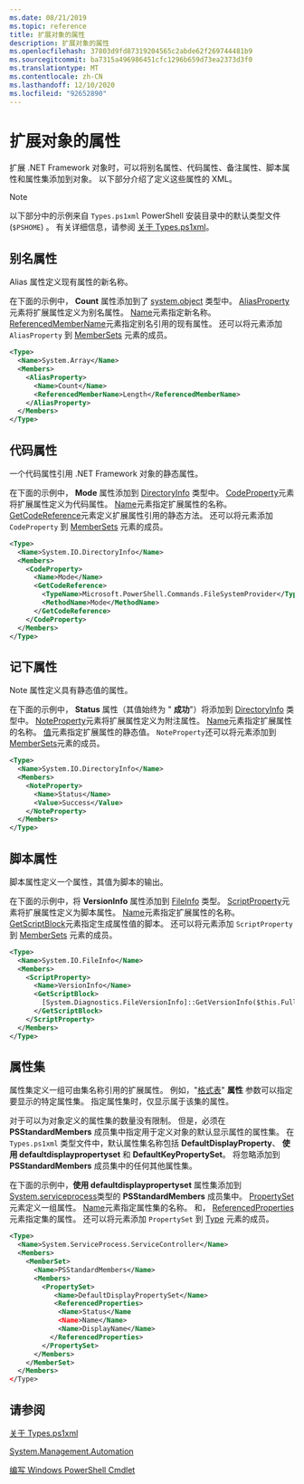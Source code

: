 ```yaml
---
ms.date: 08/21/2019
ms.topic: reference
title: 扩展对象的属性
description: 扩展对象的属性
ms.openlocfilehash: 37803d9fd87319204565c2abde62f269744481b9
ms.sourcegitcommit: ba7315a496986451cfc1296b659d73ea2373d3f0
ms.translationtype: MT
ms.contentlocale: zh-CN
ms.lasthandoff: 12/10/2020
ms.locfileid: "92652890"
---
```

# <a name="extending-properties-for-objects"></a>扩展对象的属性

扩展 .NET Framework 对象时，可以将别名属性、代码属性、备注属性、脚本属性和属性集添加到对象。 以下部分介绍了定义这些属性的 XML。

> [!NOTE]
> 以下部分中的示例来自 `Types.ps1xml` PowerShell 安装目录中的默认类型文件 (`$PSHOME`) 。 有关详细信息，请参阅 [关于 Types.ps1xml](/powershell/module/microsoft.powershell.core/about/about_types.ps1xml)。

## <a name="alias-properties"></a>别名属性

Alias 属性定义现有属性的新名称。

在下面的示例中， **Count** 属性添加到了 [system.object](/dotnet/api/System.Array) 类型中。 [AliasProperty](/dotnet/api/system.management.automation.psaliasproperty)元素将扩展属性定义为别名属性。 [Name](/dotnet/api/system.management.automation.psmemberinfo.name)元素指定新名称。 [ReferencedMemberName](/dotnet/api/system.management.automation.psaliasproperty.referencedmembername)元素指定别名引用的现有属性。 还可以将元素添加 `AliasProperty` 到 [MemberSets](/dotnet/api/system.management.automation.psmemberset) 元素的成员。

```xml
<Type>
  <Name>System.Array</Name>
  <Members>
    <AliasProperty>
      <Name>Count</Name>
      <ReferencedMemberName>Length</ReferencedMemberName>
    </AliasProperty>
  </Members>
</Type>
```

## <a name="code-properties"></a>代码属性

一个代码属性引用 .NET Framework 对象的静态属性。

在下面的示例中， **Mode** 属性添加到 [DirectoryInfo](/dotnet/api/System.IO.DirectoryInfo) 类型中。 [CodeProperty](/dotnet/api/system.management.automation.pscodeproperty)元素将扩展属性定义为代码属性。 [Name](/dotnet/api/system.management.automation.psmemberinfo.name)元素指定扩展属性的名称。 [GetCodeReference](/dotnet/api/system.management.automation.pscodeproperty.gettercodereference)元素定义扩展属性引用的静态方法。 还可以将元素添加 `CodeProperty` 到 [MemberSets](/dotnet/api/system.management.automation.psmemberset) 元素的成员。

```xml
<Type>
  <Name>System.IO.DirectoryInfo</Name>
  <Members>
    <CodeProperty>
      <Name>Mode</Name>
      <GetCodeReference>
        <TypeName>Microsoft.PowerShell.Commands.FileSystemProvider</TypeName>
        <MethodName>Mode</MethodName>
      </GetCodeReference>
    </CodeProperty>
  </Members>
</Type>
```

## <a name="note-properties"></a>记下属性

Note 属性定义具有静态值的属性。

在下面的示例中， **Status** 属性（其值始终为 " **成功**"）将添加到 [DirectoryInfo](/dotnet/api/System.IO.DirectoryInfo) 类型中。 [NoteProperty](/dotnet/api/system.management.automation.psnoteproperty)元素将扩展属性定义为附注属性。 [Name](/dotnet/api/system.management.automation.psmemberinfo.name)元素指定扩展属性的名称。 [值](/dotnet/api/system.management.automation.psnoteproperty.value)元素指定扩展属性的静态值。 `NoteProperty`还可以将元素添加到[MemberSets](/dotnet/api/system.management.automation.psmemberset)元素的成员。

```xml
<Type>
  <Name>System.IO.DirectoryInfo</Name>
  <Members>
    <NoteProperty>
      <Name>Status</Name>
      <Value>Success</Value>
    </NoteProperty>
  </Members>
</Type>
```

## <a name="script-properties"></a>脚本属性

脚本属性定义一个属性，其值为脚本的输出。

在下面的示例中，将 **VersionInfo** 属性添加到 [FileInfo](/dotnet/api/System.IO.FileInfo) 类型。 [ScriptProperty](/dotnet/api/system.management.automation.psscriptproperty)元素将扩展属性定义为脚本属性。 [Name](/dotnet/api/system.management.automation.psmemberinfo.name)元素指定扩展属性的名称。 [GetScriptBlock](/dotnet/api/system.management.automation.psscriptproperty.getterscript)元素指定生成属性值的脚本。 还可以将元素添加 `ScriptProperty` 到 [MemberSets](/dotnet/api/system.management.automation.psmemberset) 元素的成员。

```xml
<Type>
  <Name>System.IO.FileInfo</Name>
  <Members>
    <ScriptProperty>
      <Name>VersionInfo</Name>
      <GetScriptBlock>
        [System.Diagnostics.FileVersionInfo]::GetVersionInfo($this.FullName)
      </GetScriptBlock>
    </ScriptProperty>
  </Members>
</Type>
```

## <a name="property-sets"></a>属性集

属性集定义一组可由集名称引用的扩展属性。
例如，"[格式表](/powershell/module/Microsoft.PowerShell.Utility/Format-Table)" 
 **属性** 参数可以指定要显示的特定属性集。 指定属性集时，仅显示属于该集的属性。

对于可以为对象定义的属性集的数量没有限制。 但是，必须在 **PSStandardMembers** 成员集中指定用于定义对象的默认显示属性的属性集。 在 `Types.ps1xml` 类型文件中，默认属性集名称包括 **DefaultDisplayProperty**、 **使用 defaultdisplaypropertyset** 和 **DefaultKeyPropertySet**。 将忽略添加到 **PSStandardMembers** 成员集中的任何其他属性集。

在下面的示例中，**使用 defaultdisplaypropertyset** 属性集添加到 [System.serviceprocess](/dotnet/api/System.ServiceProcess.ServiceController)类型的 **PSStandardMembers** 成员集中。 [PropertySet](/dotnet/api/system.management.automation.pspropertyset)元素定义一组属性。 [Name](/dotnet/api/system.management.automation.psmemberinfo.name)元素指定属性集的名称。 和， [ReferencedProperties](/dotnet/api/system.management.automation.pspropertyset.referencedpropertynames) 元素指定集的属性。 还可以将元素添加 `PropertySet` 到 [Type](/dotnet/api/system.management.automation.pstypename) 元素的成员。

```xml
<Type>
  <Name>System.ServiceProcess.ServiceController</Name>
  <Members>
    <MemberSet>
      <Name>PSStandardMembers</Name>
      <Members>
        <PropertySet>
           <Name>DefaultDisplayPropertySet</Name>
           <ReferencedProperties>
            <Name>Status</Name
            <Name>Name</Name>
            <Name>DisplayName</Name>
          </ReferencedProperties>
        </PropertySet>
      </Members>
    </MemberSet>
  </Members>
</Type>
```

## <a name="see-also"></a>请参阅

[关于 Types.ps1xml](/powershell/module/microsoft.powershell.core/about/about_types.ps1xml)

[System.Management.Automation](/dotnet/api/System.Management.Automation)

[编写 Windows PowerShell Cmdlet](./writing-a-windows-powershell-cmdlet.md)
